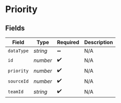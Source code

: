 # Priority


## Fields

| Field              | Type               | Required           | Description        |
| ------------------ | ------------------ | ------------------ | ------------------ |
| `dataType`         | *string*           | :heavy_minus_sign: | N/A                |
| `id`               | *number*           | :heavy_check_mark: | N/A                |
| `priority`         | *number*           | :heavy_check_mark: | N/A                |
| `sourceId`         | *number*           | :heavy_check_mark: | N/A                |
| `teamId`           | *string*           | :heavy_check_mark: | N/A                |